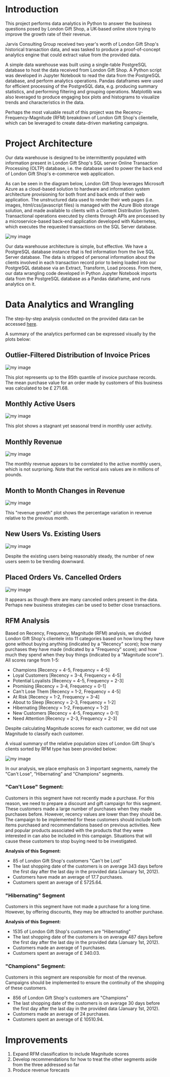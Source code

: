 # Introduction
This project performs data analytics in Python to 
answer the business questions posed by London
Gift Shop, a UK-based online store trying to
improve the growth rate of their revenue.

Jarvis Consulting Group received two year's worth
of London Gift Shop's historical transaction data,
and was tasked to produce a proof-of-concept
analytics engine that could extract value from
the provided data.

A simple data warehouse was built using a single-table
PostgreSQL database to host the data received from 
London Gift Shop. A Python script was developed in
Jupyter Notebook to read the data from the PostgreSQL
database, and perform analytics operations. Pandas
dataframes were used for efficient processing
of the PostgreSQL data, e.g. producing summary
statistics, and performing filtering and grouping
operations. Matplotlib was also leveraged to produce
engaging box plots and histograms to visualize
trends and characteristics in the data.

Perhaps the most valuable result of this project was
the Recency-Frequency-Magnitude (RFM) breakdown of 
London Gift Shop's clientelle,
which can be leveraged to create data-driven marketing
campaigns.

# Project Architecture
Our data warehouse is designed to be intermittently 
populated with information present in London 
Gift Shop's SQL server
Online Transaction Processing (OLTP) database, i.e.
the database used to power the back end of London Gift
Shop's e-commerce web application. 

As can be seen in the
diagram below, London Gift Shop leverages Microsoft
Azure as a cloud-based solution to hardware and information
system architecture provisioning for both front and back
ends of their web application. The unstructured data used
to render their web pages 
(i.e. images, html/css/javascript files)
is managed with the Azure Blob storage solution, and
made available to clients with a Content Distribution 
System. Transactional operations executed by clients
through APIs are processed by a microservice-based
back-end application developed with Kubernetes, which
executes the requested transactions on the SQL Server
database.

![my image](./assets/pythonAnalyticsArch.png)

Our data warehouse architecture is simple, but effective.
We have a PostgreSQL database instance that is fed information
from the live SQL Server database. The data is stripped
of personal information about the clients involved in
each transaction record prior to being loaded into
our PostgreSQL database via an Extract, Transform, Load
process. From there, our
data wrangling code developed in Python Jupyter Notebook
imports data from the PostgreSQL database as a
Pandas dataframe, and runs analytics on it.

# Data Analytics and Wrangling
The step-by-step analysis conducted on the provided
data can be accessed
[here](./retail_data_analytics_wrangling.ipynb).

A summary of the analytics performed can be
expressed visually by the plots below:

## Outlier-Filtered Distribution of Invoice Prices
![my image](./assets/dataDist.png)

This plot represents up to the 85th quantile of
invoice purchase records. The mean purchase value
for an order made by customers of this business
was calculated to be £ 271.68.

## Monthly Active Users
![my image](./assets/monthlyActiveUsers.png)

This plot shows a stagnant yet seasonal trend
in monthly user activity.

## Monthly Revenue
![my image](./assets/monthlyRevenue.png)

The monthly revenue appears to be correlated
to the active monthly users, which is not
surprising. Note that the vertical axis values
are in millions of pounds.

## Month to Month Changes in Revenue
![my image](./assets/revenueGrowth.png)

This "revenue growth" plot shows the percentage
variation in revenue relative to the previous month.

## New Users Vs. Existing Users
![my image](./assets/newExistingUsers.png)

Despite the existing users being reasonably steady,
the number of new users seem to be trending downward.

## Placed Orders Vs. Cancelled Orders
![my image](./assets/placeCancel.png)

It appears as though there are many canceled orders
present in the data. Perhaps new business strategies
can be used to better close transactions.

## RFM Analysis
Based on Recency, Frequency, Magnitude (RFM) analysis,
we divided London Gift Shop's clientele into 11
categories based on how long they have gone without
buying anything (indicated by a "Recency" score);
how many purchases they have made (indicated by a
"Frequency" score); and how much they spend when they
buy things (indicated by a "Magnitude score"). All
scores range from 1-5:

- Champions [Recency = 4-5, Frequency = 4-5]
- Loyal Customers [Recency = 3-4, Frequency = 4-5]
- Potential Loyalists [Recency = 4-5, Frequency = 2-3]
- Promising [Recency = 3-4, Frequency = 0-1]
- Can't Lose Them [Recency = 1-2, Frequency = 4-5]
- At Risk [Recency = 1-2, Frequency = 3-4]
- About to Sleep [Recency = 2-3, Frequency = 1-2]
- Hibernating [Recency = 1-2, Frequency = 1-2]
- New Customers [Recency = 4-5, Frequency = 0-1]
- Need Attention [Recency = 2-3, Frequency = 2-3]

Despite calculating Magnitude scores for each
customer, we did not use Magnitude to classify
each customer.

A visual summary of the relative population sizes
of London Gift Shop's clients sorted by RFM type
has been provided below:

![my image](./assets/treemap.png)

In our analysis, we place emphasis on 3 important
segments, namely the "Can't Lose",
 "Hibernating" and "Champions" segments.

### "Can't Lose" Segment:
Customers in this segment have not recently made 
a purchase. For this reason, we need to prepare a 
discount and gift campaign for this segment. 
These customers made a large number of purchases 
when they made purchases before. However, 
recency values are lower than they should be. 
The campaign to be implemented for these customers
 should include both items purchased and 
 recommendations based on previous activities. 
 New and popular products associated with the 
 products that they were interested in can also 
 be included in this campaign. Situations that 
 will cause these customers to stop buying need 
 to be investigated.
 
**Analysis of this Segment:**
- 85 of London Gift Shop's customers "Can't be Lost"
- The last shopping date of the customers is on average 343 days before the first day after the last day in the provided data (January 1st, 2012).
- Customers have made an average of 17.7 purchases.
- Customers spent an average of £ 5725.64.

### "Hibernating" Segment
Customers in this segment have not made a 
purchase for a long time. However, by offering 
discounts, they may be attracted to another 
purchase.

**Analysis of this Segment:**
- 1535 of London Gift Shop's customers are "Hibernating"
- The last shopping date of the customers is on average 487 days before the first day after the last day in the provided data (January 1st, 2012).
- Customers made an average of 1 purchases.
- Customers spent an average of £ 340.03.
    
### "Champions" Segment:
Customers in this segment are responsible for 
most of the revenue. Campaigns should be 
implemented to ensure the continuity of the 
shopping of these customers.

- 856 of London Gift Shop's customers are "Champions"
- The last shopping date of the customers is on average 30 days before the first day after the last day in the provided data (January 1st, 2012).
- Customers made an average of 24 purchases.
- Customers spent an average of £ 10510.94.
   
# Improvements
1. Expand RFM classification to include Magnitude scores
2. Develop recommendations for how to treat
the other segments aside from the three
addressed so far
3. Produce revenue forecasts